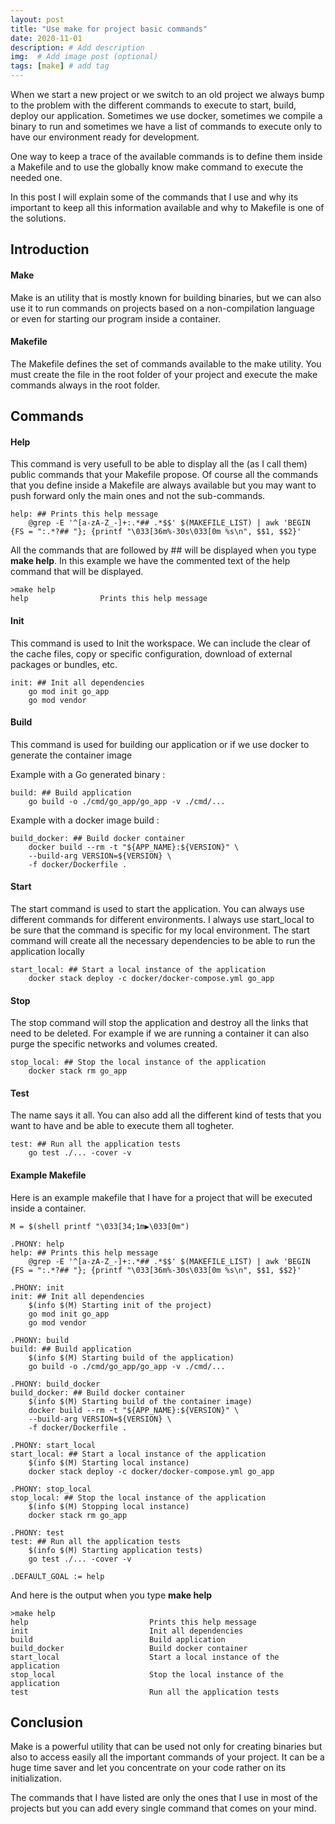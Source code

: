 ```yaml
---
layout: post
title: "Use make for project basic commands"
date: 2020-11-01
description: # Add description
img:  # Add image post (optional)
tags: [make] # add tag
---
```


When we start a new project or we switch to an old project we always bump to the problem with the different commands to execute to start, build, deploy our application. Sometimes we use docker, sometimes we compile a binary to run and sometimes we have a list of commands to execute only to have our environment ready for development. 

One way to keep a trace of the available commands is to define them inside a Makefile and to use the globally know make command to execute the needed one. 

In this post I will explain some of the commands that I use and why its important to keep all this information available and why to Makefile is one of the solutions.

Introduction
------------

#### Make

Make is an utility that is mostly known for building binaries, but we can also use it to run commands on projects based on a non-compilation language or even for starting our program inside a container.

#### Makefile

The Makefile defines the set of commands available to the make utility. You must create the file in the root folder of your project and execute the make commands always in the root folder.

Commands
--------

#### Help

This command is very usefull to be able to display all the (as I call them) public commands that your Makefile propose. Of course all the commands that you define inside a Makefile are always available but you may want to push forward only the main ones and not the sub-commands.

    help: ## Prints this help message
    	@grep -E '^[a-zA-Z_-]+:.*## .*$$' $(MAKEFILE_LIST) | awk 'BEGIN {FS = ":.*?## "}; {printf "\033[36m%-30s\033[0m %s\n", $$1, $$2}'

All the commands that are followed by ## will be displayed when you type **make help**. In this example we have the commented text of the help command that will be displayed.

    >make help
    help				Prints this help message

#### Init

This command is used to Init the workspace. We can include the clear of the cache files, copy or specific configuration, download of external packages or bundles, etc. 

    init: ## Init all dependencies
    	go mod init go_app
    	go mod vendor

#### Build

This command is used for building our application or if we use docker to generate the container image

Example with a Go generated binary : 

    build: ## Build application
    	go build -o ./cmd/go_app/go_app -v ./cmd/...

Example with a docker image build :

    build_docker: ## Build docker container
    	docker build --rm -t "${APP_NAME}:${VERSION}" \
    	--build-arg VERSION=${VERSION} \
    	-f docker/Dockerfile .

#### Start

The start command is used to start the application. You can always use different commands for different environments. I always use start\_local to be sure that the command is specific for my local environment. The start command will create all the necessary dependencies to be able to run the application locally

    start_local: ## Start a local instance of the application
    	docker stack deploy -c docker/docker-compose.yml go_app

#### Stop

The stop command will stop the application and destroy all the links that need to be deleted. For example if we are running a container it can also purge the specific networks and volumes created.

    stop_local: ## Stop the local instance of the application
    	docker stack rm go_app

#### Test

The name says it all. You can also add all the different kind of tests that you want to have and be able to execute them all togheter.

    test: ## Run all the application tests
    	go test ./... -cover -v

#### Example Makefile

Here is an example makefile that I have for a project that will be executed inside a container.

    M = $(shell printf "\033[34;1m▶\033[0m")
    
    .PHONY: help
    help: ## Prints this help message
    	@grep -E '^[a-zA-Z_-]+:.*## .*$$' $(MAKEFILE_LIST) | awk 'BEGIN {FS = ":.*?## "}; {printf "\033[36m%-30s\033[0m %s\n", $$1, $$2}'
    
    .PHONY: init
    init: ## Init all dependencies
    	$(info $(M) Starting init of the project)
    	go mod init go_app
    	go mod vendor
    
    .PHONY: build
    build: ## Build application
    	$(info $(M) Starting build of the application)
    	go build -o ./cmd/go_app/go_app -v ./cmd/...
    
    .PHONY: build_docker
    build_docker: ## Build docker container
    	$(info $(M) Starting build of the container image)
    	docker build --rm -t "${APP_NAME}:${VERSION}" \
    	--build-arg VERSION=${VERSION} \
    	-f docker/Dockerfile .
    
    .PHONY: start_local
    start_local: ## Start a local instance of the application
    	$(info $(M) Starting local instance)
    	docker stack deploy -c docker/docker-compose.yml go_app
    
    .PHONY: stop_local
    stop_local: ## Stop the local instance of the application
    	$(info $(M) Stopping local instance)
    	docker stack rm go_app
    
    .PHONY: test
    test: ## Run all the application tests
    	$(info $(M) Starting application tests)
    	go test ./... -cover -v
    
    .DEFAULT_GOAL := help

And here is the output when you type **make help**

    >make help
    help                           Prints this help message
    init                           Init all dependencies
    build                          Build application
    build_docker                   Build docker container
    start_local                    Start a local instance of the application
    stop_local                     Stop the local instance of the application
    test                           Run all the application tests

Conclusion
----------

Make is a powerful utility that can be used not only for creating binaries but also to access easily all the important commands of your project. It can be a huge time saver and let you concentrate on your code rather on its initialization.

The commands that I have listed are only the ones that I use in most of the projects but you can add every single command that comes on your mind.
